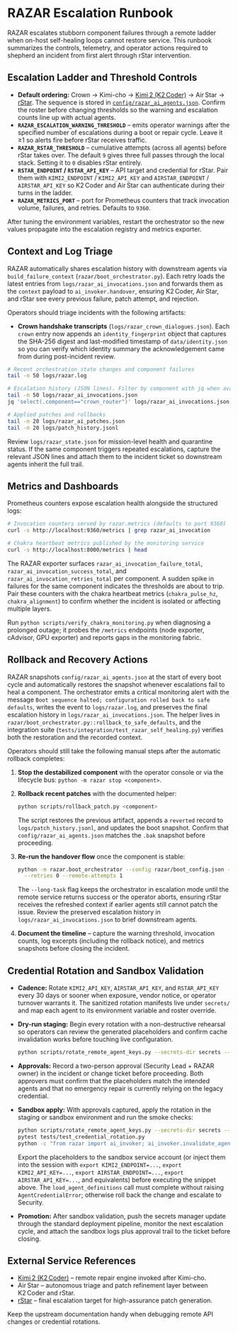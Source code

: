 # RAZAR Escalation Runbook

RAZAR escalates stubborn component failures through a remote ladder when on-host
self-healing loops cannot restore service. This runbook summarizes the controls,
telemetry, and operator actions required to shepherd an incident from first
alert through rStar intervention.

## Escalation Ladder and Threshold Controls

- **Default ordering:** Crown → Kimi-cho → [Kimi 2 (K2 Coder)](https://github.com/MoonshotAI/Kimi-K2)
  → Air Star → [rStar](https://github.com/microsoft/rStar). The sequence is
  stored in [`config/razar_ai_agents.json`](../../config/razar_ai_agents.json).
  Confirm the roster before changing thresholds so the warning and escalation
  counts line up with actual agents.
- **`RAZAR_ESCALATION_WARNING_THRESHOLD`** – emits operator warnings after the
  specified number of escalations during a boot or repair cycle. Leave it ≥1 so
  alerts fire before rStar receives traffic.
- **`RAZAR_RSTAR_THRESHOLD`** – cumulative attempts (across all agents) before
  rStar takes over. The default `9` gives three full passes through the local
  stack. Setting it to `0` disables rStar entirely.
- **`RSTAR_ENDPOINT` / `RSTAR_API_KEY`** – API target and credential for rStar.
  Pair them with `KIMI2_ENDPOINT` / `KIMI2_API_KEY` and
  `AIRSTAR_ENDPOINT` / `AIRSTAR_API_KEY` so K2 Coder and Air Star can authenticate
  during their turns in the ladder.
- **`RAZAR_METRICS_PORT`** – port for Prometheus counters that track invocation
  volume, failures, and retries. Defaults to `9360`.

After tuning the environment variables, restart the orchestrator so the new
values propagate into the escalation registry and metrics exporter.

## Context and Log Triage

RAZAR automatically shares escalation history with downstream agents via
`build_failure_context` (`razar/boot_orchestrator.py`). Each retry loads the
latest entries from `logs/razar_ai_invocations.json` and forwards them as the
`context` payload to `ai_invoker.handover`, ensuring K2 Coder, Air Star, and
rStar see every previous failure, patch attempt, and rejection.

Operators should triage incidents with the following artifacts:

- **Crown handshake transcripts** (`logs/razar_crown_dialogues.json`). Each
  `crown` entry now appends an `identity_fingerprint` object that captures the
  SHA-256 digest and last-modified timestamp of `data/identity.json` so you can
  verify which identity summary the acknowledgement came from during
  post-incident review.

```bash
# Recent orchestration state changes and component failures
tail -n 50 logs/razar.log

# Escalation history (JSON lines). Filter by component with jq when available.
tail -n 50 logs/razar_ai_invocations.json
jq 'select(.component=="crown_router")' logs/razar_ai_invocations.json

# Applied patches and rollbacks
tail -n 20 logs/razar_ai_patches.json
tail -n 20 logs/patch_history.jsonl
```

Review `logs/razar_state.json` for mission-level health and quarantine status.
If the same component triggers repeated escalations, capture the relevant JSON
lines and attach them to the incident ticket so downstream agents inherit the
full trail.

## Metrics and Dashboards

Prometheus counters expose escalation health alongside the structured logs:

```bash
# Invocation counters served by razar.metrics (defaults to port 9360)
curl -s http://localhost:9360/metrics | grep razar_ai_invocation

# Chakra heartbeat metrics published by the monitoring service
curl -s http://localhost:8000/metrics | head
```

The RAZAR exporter surfaces `razar_ai_invocation_failure_total`,
`razar_ai_invocation_success_total`, and `razar_ai_invocation_retries_total`
per component. A sudden spike in failures for the same component indicates the
thresholds are about to trip. Pair these counters with the chakra heartbeat
metrics (`chakra_pulse_hz`, `chakra_alignment`) to confirm whether the incident
is isolated or affecting multiple layers.

Run `python scripts/verify_chakra_monitoring.py` when diagnosing a prolonged
outage; it probes the `/metrics` endpoints (node exporter, cAdvisor, GPU
exporter) and reports gaps in the monitoring fabric.

## Rollback and Recovery Actions

RAZAR snapshots `config/razar_ai_agents.json` at the start of every boot cycle
and automatically restores the snapshot whenever escalations fail to heal a
component. The orchestrator emits a critical monitoring alert with the message
`Boot sequence halted; configuration rolled back to safe defaults`, writes the
event to `logs/razar.log`, and preserves the final escalation history in
`logs/razar_ai_invocations.json`. The helper lives in
`razar/boot_orchestrator.py::rollback_to_safe_defaults`, and the integration
suite (`tests/integration/test_razar_self_healing.py`) verifies both the
restoration and the recorded context.

Operators should still take the following manual steps after the automatic
rollback completes:

1. **Stop the destabilized component** with the operator console or via the
   lifecycle bus: `python -m razar stop <component>`.
2. **Rollback recent patches** with the documented helper:

   ```bash
   python scripts/rollback_patch.py <component>
   ```

   The script restores the previous artifact, appends a `reverted` record to
   `logs/patch_history.jsonl`, and updates the boot snapshot. Confirm that
   `config/razar_ai_agents.json` matches the `.bak` snapshot before proceeding.
3. **Re-run the handover flow** once the component is stable:

   ```bash
   python -m razar.boot_orchestrator --config razar/boot_config.json --long-task \
     --retries 0 --remote-attempts 1
   ```

   The `--long-task` flag keeps the orchestrator in escalation mode until the
   remote service returns success or the operator aborts, ensuring rStar receives
   the refreshed context if earlier agents still cannot patch the issue. Review
   the preserved escalation history in `logs/razar_ai_invocations.json` to brief
   downstream agents.
4. **Document the timeline** – capture the warning threshold, invocation counts,
   log excerpts (including the rollback notice), and metrics snapshots before
   closing the incident.

## Credential Rotation and Sandbox Validation

- **Cadence:** Rotate `KIMI2_API_KEY`, `AIRSTAR_API_KEY`, and `RSTAR_API_KEY`
  every 30 days or sooner when exposure, vendor notice, or operator turnover
  warrants it. The sanitized rotation manifests live under `secrets/` and map
  each agent to its environment variable and roster override.
- **Dry-run staging:** Begin every rotation with a non-destructive rehearsal so
  operators can review the generated placeholders and confirm cache invalidation
  works before touching live configuration.

  ```bash
  python scripts/rotate_remote_agent_keys.py --secrets-dir secrets --dry-run
  ```

- **Approvals:** Record a two-person approval (Security Lead + RAZAR owner) in
  the incident or change ticket before proceeding. Both approvers must confirm
  that the placeholders match the intended agents and that no emergency repair
  is currently relying on the legacy credential.
- **Sandbox apply:** With approvals captured, apply the rotation in the staging
  or sandbox environment and run the smoke checks:

  ```bash
  python scripts/rotate_remote_agent_keys.py --secrets-dir secrets --apply
  pytest tests/test_credential_rotation.py
  python -c "from razar import ai_invoker; ai_invoker.invalidate_agent_config_cache(); ai_invoker.load_agent_definitions('config/razar_ai_agents.json')"
  ```

  Export the placeholders to the sandbox service account (or inject them into
  the session with `export KIMI2_ENDPOINT=...`, `export KIMI2_API_KEY=...`,
  `export AIRSTAR_ENDPOINT=...`, `export AIRSTAR_API_KEY=...`, and equivalents)
  before executing the snippet above. The `load_agent_definitions` call must
  complete without raising `AgentCredentialError`; otherwise roll back the
  change and escalate to Security.
- **Promotion:** After sandbox validation, push the secrets manager update
  through the standard deployment pipeline, monitor the next escalation cycle,
  and attach the sandbox logs plus approval trail to the ticket before closing.

## External Service References

- [Kimi 2 (K2 Coder)](https://github.com/MoonshotAI/Kimi-K2) – remote repair
  engine invoked after Kimi-cho.
- Air Star – autonomous triage and patch refinement layer between K2 Coder and
  rStar.
- [rStar](https://github.com/microsoft/rStar) – final escalation target for
  high-assurance patch generation.

Keep the upstream documentation handy when debugging remote API changes or
credential rotations.
